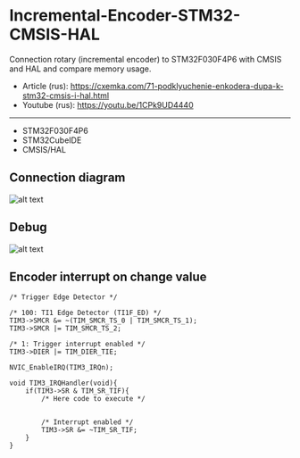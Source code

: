 # Incremental-Encoder-STM32-CMSIS-HAL
 Connection rotary (incremental encoder) to STM32F030F4P6 with CMSIS and HAL and compare memory usage.
* Article (rus): https://cxemka.com/71-podklyuchenie-enkodera-dupa-k-stm32-cmsis-i-hal.html
* Youtube (rus): https://youtu.be/1CPk9UD4440
___
* STM32F030F4P6
* STM32CubeIDE
* CMSIS/HAL
 ## Connection diagram
  ![alt text](https://cxemka.com/upload/art/enc/stm32_encoder_connection_diagram.svg)
 ## Debug
   ![alt text]( https://cxemka.com/upload/art/enc/le_enc_counter.png)
 ## Encoder interrupt on change value
 
```
/* Trigger Edge Detector */

/* 100: TI1 Edge Detector (TI1F_ED) */
TIM3->SMCR &= ~(TIM_SMCR_TS_0 | TIM_SMCR_TS_1);
TIM3->SMCR |= TIM_SMCR_TS_2;

/* 1: Trigger interrupt enabled */
TIM3->DIER |= TIM_DIER_TIE;

NVIC_EnableIRQ(TIM3_IRQn);
```
```
void TIM3_IRQHandler(void){
	if(TIM3->SR & TIM_SR_TIF){
		/* Here code to execute */
  
  
		/* Interrupt enabled */
		TIM3->SR &= ~TIM_SR_TIF;
	}
}
```
